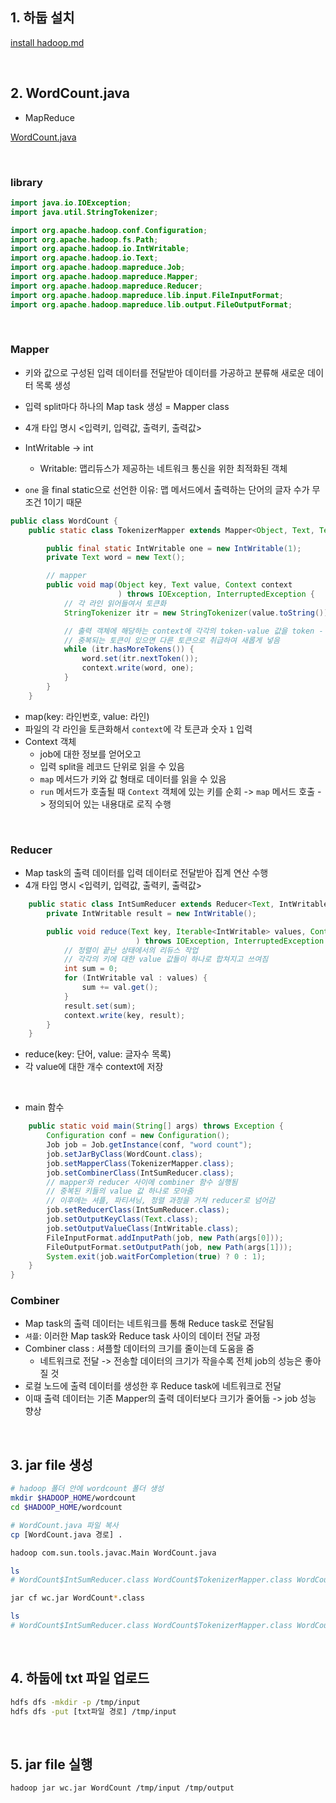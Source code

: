 ## 1. 하둡 설치

[install hadoop.md](https://github.com/bokyung124/MapReduce_Join/blob/main/install%20hadoop.md)

<br>

## 2. WordCount.java

- MapReduce

[WordCount.java](https://github.com/bokyung124/MapReduce_Join/blob/main/WordCount.java)

<br>

### library

```java
import java.io.IOException;
import java.util.StringTokenizer;

import org.apache.hadoop.conf.Configuration;
import org.apache.hadoop.fs.Path;
import org.apache.hadoop.io.IntWritable;
import org.apache.hadoop.io.Text;
import org.apache.hadoop.mapreduce.Job;
import org.apache.hadoop.mapreduce.Mapper;
import org.apache.hadoop.mapreduce.Reducer;
import org.apache.hadoop.mapreduce.lib.input.FileInputFormat;
import org.apache.hadoop.mapreduce.lib.output.FileOutputFormat;
```

<br>

### Mapper

- 키와 값으로 구성된 입력 데이터를 전달받아 데이터를 가공하고 분류해 새로운 데이터 목록 생성
- 입력 split마다 하나의 Map task 생성 = Mapper class
- 4개 타입 명시 <입력키, 입력값, 출력키, 출력값>
- IntWritable -> int
    - Writable: 맵리듀스가 제공하는 네트워크 통신을 위한 최적화된 객체

- `one` 을 final static으로 선언한 이유: 맵 메서드에서 출력하는 단어의 글자 수가 무조건 1이기 때문

```java
public class WordCount {
    public static class TokenizerMapper extends Mapper<Object, Text, Text, IntWritable> {

        public final static IntWritable one = new IntWritable(1);
        private Text word = new Text();

        // mapper
        public void map(Object key, Text value, Context context
                        ) throws IOException, InterruptedException {
            // 각 라인 읽어들여서 토큰화
            StringTokenizer itr = new StringTokenizer(value.toString());

            // 출력 객체에 해당하는 context에 각각의 token-value 값을 token - 1 값으로 매핑해서 넣기
            // 중복되는 토큰이 있으면 다른 토큰으로 취급하여 새롭게 넣음
            while (itr.hasMoreTokens()) {
                word.set(itr.nextToken());
                context.write(word, one);
            }
        }
    }
```

- map(key: 라인번호, value: 라인)
- 파일의 각 라인을 토큰화해서 `context`에 각 토큰과 숫자 `1` 입력
- Context 객체
    - job에 대한 정보를 얻어오고
    - 입력 split을 레코드 단위로 읽을 수 있음
    - `map` 메서드가 키와 값 형태로 데이터를 읽을 수 있음
    - `run` 메서드가 호출될 때 `Context` 객체에 있는 키를 순회 -> `map` 메서드 호출 -> 정의되어 있는 내용대로 로직 수행 

<br>

### Reducer

- Map task의 출력 데이터를 입력 데이터로 전달받아 집계 연산 수행
- 4개 타입 명시 <입력키, 입력값, 출력키, 출력값>

```java
    public static class IntSumReducer extends Reducer<Text, IntWritable, Text, IntWritable> {
        private IntWritable result = new IntWritable();

        public void reduce(Text key, Iterable<IntWritable> values, Context context
                            ) throws IOException, InterruptedException {
            // 정렬이 끝난 상태에서의 리듀스 작업
            // 각각의 키에 대한 value 값들이 하나로 합쳐지고 쓰여짐
            int sum = 0;
            for (IntWritable val : values) {
                sum += val.get();
            }
            result.set(sum);
            context.write(key, result);
        }
    }
```

- reduce(key: 단어, value: 글자수 목록)
- 각 value에 대한 개수 context에 저장

<br>

- main 함수

```java
    public static void main(String[] args) throws Exception {
        Configuration conf = new Configuration();
        Job job = Job.getInstance(conf, "word count");
        job.setJarByClass(WordCount.class);
        job.setMapperClass(TokenizerMapper.class);
        job.setCombinerClass(IntSumReducer.class);
        // mapper와 reducer 사이에 combiner 함수 실행됨
        // 중복된 키들의 value 값 하나로 모아줌
        // 이후에는 셔플, 파티셔닝, 정렬 과정을 거쳐 reducer로 넘어감
        job.setReducerClass(IntSumReducer.class);
        job.setOutputKeyClass(Text.class);
        job.setOutputValueClass(IntWritable.class);
        FileInputFormat.addInputPath(job, new Path(args[0]));
        FileOutputFormat.setOutputPath(job, new Path(args[1]));
        System.exit(job.waitForCompletion(true) ? 0 : 1);
    }
}
```

### Combiner

- Map task의 출력 데이터는 네트워크를 통해 Reduce task로 전달됨
- `셔플`: 이러한 Map task와 Reduce task 사이의 데이터 전달 과정
- Combiner class : 셔플할 데이터의 크기를 줄이는데 도움을 줌
    - 네트워크로 전달 -> 전송할 데이터의 크기가 작을수록 전체 job의 성능은 좋아질 것
- 로컬 노드에 출력 데이터를 생성한 후 Reduce task에 네트워크로 전달
- 이때 출력 데이터는 기존 Mapper의 출력 데이터보다 크기가 줄어듦 -> job 성능 향상

<br>

## 3. jar file 생성

```bash
# hadoop 폴더 안에 wordcount 폴더 생성
mkdir $HADOOP_HOME/wordcount
cd $HADOOP_HOME/wordcount

# WordCount.java 파일 복사
cp [WordCount.java 경로] .
```

```bash
hadoop com.sun.tools.javac.Main WordCount.java

ls
# WordCount$IntSumReducer.class WordCount$TokenizerMapper.class WordCount.class WordCount.java
```

```bash
jar cf wc.jar WordCount*.class

ls
# WordCount$IntSumReducer.class WordCount$TokenizerMapper.class WordCount.class WordCount.java wc.jar
```

<br>

## 4. 하둡에 txt 파일 업로드

```bash
hdfs dfs -mkdir -p /tmp/input
hdfs dfs -put [txt파일 경로] /tmp/input
```

<br>

## 5. jar file 실행

```bash
hadoop jar wc.jar WordCount /tmp/input /tmp/output
```